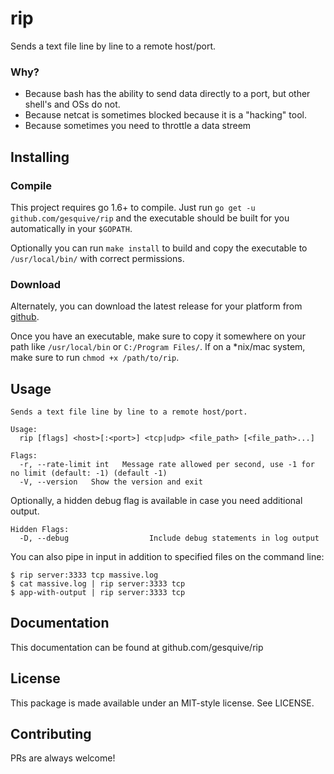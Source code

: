 # rip

Sends a text file line by line to a remote host/port.


### Why?
 - Because bash has the ability to send data directly to a port, but other shell's and OSs do not.
 - Because netcat is sometimes blocked because it is a "hacking" tool.
 - Because sometimes you need to throttle a data streem

## Installing

### Compile
This project requires go 1.6+ to compile. Just run `go get -u github.com/gesquive/rip` and the executable should be built for you automatically in your `$GOPATH`.

Optionally you can run `make install` to build and copy the executable to `/usr/local/bin/` with correct permissions.

### Download
Alternately, you can download the latest release for your platform from [github](https://github.com/gesquive/rip/releases).

Once you have an executable, make sure to copy it somewhere on your path like `/usr/local/bin` or `C:/Program Files/`.
If on a \*nix/mac system, make sure to run `chmod +x /path/to/rip`.

## Usage

```console
Sends a text file line by line to a remote host/port.

Usage:
  rip [flags] <host>[:<port>] <tcp|udp> <file_path> [<file_path>...]

Flags:
  -r, --rate-limit int   Message rate allowed per second, use -1 for no limit (default: -1) (default -1)
  -V, --version   Show the version and exit
```
Optionally, a hidden debug flag is available in case you need additional output.
```console
Hidden Flags:
  -D, --debug                  Include debug statements in log output
```

You can also pipe in input in addition to specified files on the command line:

```console
$ rip server:3333 tcp massive.log
$ cat massive.log | rip server:3333 tcp
$ app-with-output | rip server:3333 tcp
```

## Documentation

This documentation can be found at github.com/gesquive/rip

## License

This package is made available under an MIT-style license. See LICENSE.

## Contributing

PRs are always welcome!
